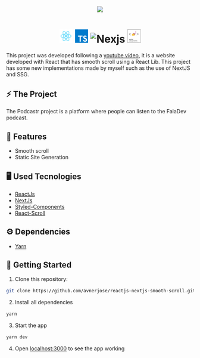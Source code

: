 <h1 align="center">
  <img src="public/dolla.gif" width="40%"/> 
</h1>
<h1 align="center" widht="50%">
  <img alt="React" width="7%" src="https://raw.githubusercontent.com/github/explore/80688e429a7d4ef2fca1e82350fe8e3517d3494d/topics/react/react.png" />
  <img alt="TypeScript" width="7%" src="https://raw.githubusercontent.com/github/explore/80688e429a7d4ef2fca1e82350fe8e3517d3494d/topics/typescript/typescript.png" />
  <img alt="Nexjs" width="7%" src="https://assets.vercel.com/image/upload/v1607554385/repositories/next-js/next-logo.png" />
  <img alt="TypeScript" width="7%" src="https://raw.githubusercontent.com/github/explore/80688e429a7d4ef2fca1e82350fe8e3517d3494d/topics/styled-components/styled-components.png" />
</h1>

This project was developed following a [youtube vídeo](https://www.youtube.com/watch?v=Nl54MJDR2p8), it is a website developed with React that has smooth scroll using a React Lib. This project has some new implementations made by myself such as the use of NextJS and SSG.

## ⚡️ The Project
  The Podcastr project is a platform where people can listen to the FalaDev podcast. 
  
## 🎯 Features
 - Smooth scroll
 - Static Site Generation
  
## 🖥️ Used Tecnologies
 - [ReactJs](https://reactjs.org/)
 - [NextJs](https://nextjs.org/)
 - [Styled-Components](https://styled-components.com/)
 - [React-Scroll](https://github.com/fisshy/react-scroll)

## ⚙️ Dependencies
 - [Yarn](https://yarnpkg.com/)
 
## 🚀️ Getting Started

1. Clone this repository: 

```bash
git clone https://github.com/avnerjose/reactjs-nextjs-smooth-scroll.git && cd reactjs-nextjs-smooth-scroll
```
2. Install all dependencies

```bash
yarn
```
3. Start the app
```bash
yarn dev
```
4. Open [localhost:3000](http://localhost:3000) to see the app working
